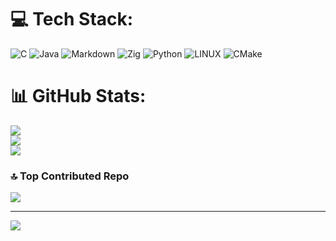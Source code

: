
# 💻 Tech Stack:
![C](https://img.shields.io/badge/c-%2300599C.svg?style=for-the-badge&logo=c&logoColor=white) ![Java](https://img.shields.io/badge/java-%23ED8B00.svg?style=for-the-badge&logo=java&logoColor=white) ![Markdown](https://img.shields.io/badge/markdown-%23000000.svg?style=for-the-badge&logo=markdown&logoColor=white) ![Zig](https://img.shields.io/badge/Zig-%23F7A41D.svg?style=for-the-badge&logo=zig&logoColor=white) ![Python](https://img.shields.io/badge/python-3670A0?style=for-the-badge&logo=python&logoColor=ffdd54) ![LINUX](https://img.shields.io/badge/Linux-FCC624?style=for-the-badge&logo=linux&logoColor=black) ![CMake](https://img.shields.io/badge/CMake-%23008FBA.svg?style=for-the-badge&logo=cmake&logoColor=white)
# 📊 GitHub Stats:
![](https://github-readme-stats.vercel.app/api?username=pierrelgol&theme=dark&hide_border=false&include_all_commits=false&count_private=false)<br/>
![](https://github-readme-streak-stats.herokuapp.com/?user=pierrelgol&theme=dark&hide_border=false)<br/>
![](https://github-readme-stats.vercel.app/api/top-langs/?username=pierrelgol&theme=dark&hide_border=false&include_all_commits=false&count_private=false&layout=compact)

### 🔝 Top Contributed Repo
![](https://github-contributor-stats.vercel.app/api?username=pierrelgol&limit=5&theme=dark&combine_all_yearly_contributions=true)

---
[![](https://visitcount.itsvg.in/api?id=pierrelgol&icon=0&color=0)](https://visitcount.itsvg.in)

<!-- Proudly created with GPRM ( https://gprm.itsvg.in ) -->
